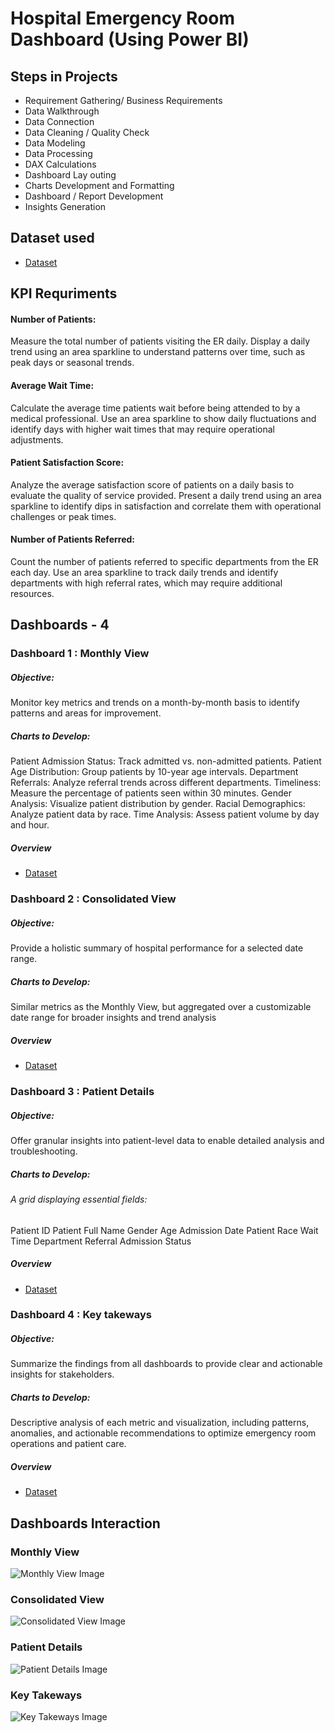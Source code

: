 # Hospital Emergency Room Dashboard (Using Power BI)
## Steps in Projects
 - Requirement Gathering/ Business Requirements
 - Data Walkthrough
 - Data Connection
 - Data Cleaning / Quality Check
 - Data Modeling
 - Data Processing
 - DAX Calculations
 - Dashboard Lay outing
 - Charts Development and Formatting
 - Dashboard / Report Development
 - Insights Generation
## Dataset used
- <a href="https://github.com/pravinwa12/Hospital-ER-Dashboard/blob/main/Hospital%20ER%20Data.csv">Dataset</a>
## KPI Requriments
#### Number of Patients:
Measure the total number of patients visiting the ER daily.
Display a daily trend using an area sparkline to understand patterns over time, such as peak days or seasonal trends.
#### Average Wait Time:
Calculate the average time patients wait before being attended to by a medical professional.
Use an area sparkline to show daily fluctuations and identify days with higher wait times that may require operational adjustments.
#### Patient Satisfaction Score:
Analyze the average satisfaction score of patients on a daily basis to evaluate the quality of service provided.
Present a daily trend using an area sparkline to identify dips in satisfaction and correlate them with operational challenges or peak times.
#### Number of Patients Referred:
Count the number of patients referred to specific departments from the ER each day.
Use an area sparkline to track daily trends and identify departments with high referral rates, which may require additional resources.
## Dashboards - 4
### Dashboard 1 : Monthly View
##### Objective: 
Monitor key metrics and trends on a month-by-month basis to identify patterns and areas for improvement.
##### Charts to Develop:
Patient Admission Status: Track admitted vs. non-admitted patients.
Patient Age Distribution: Group patients by 10-year age intervals.
Department Referrals: Analyze referral trends across different departments.
Timeliness: Measure the percentage of patients seen within 30 minutes.
Gender Analysis: Visualize patient distribution by gender.
Racial Demographics: Analyze patient data by race.
Time Analysis: Assess patient volume by day and hour.
##### Overview
- <a href="https://github.com/pravinwa12/Hospital-ER-Dashboard/blob/main/Monthly%20View%20Image.png">Dataset</a>

### Dashboard 2 : Consolidated View
##### Objective: 
Provide a holistic summary of hospital performance for a selected date range.
##### Charts to Develop:
Similar metrics as the Monthly View, but aggregated over a customizable date range for broader insights and trend analysis
##### Overview
- <a href="https://github.com/pravinwa12/Hospital-ER-Dashboard/blob/main/Consolidated%20View%20Image.png">Dataset</a>

### Dashboard 3 : Patient Details
##### Objective:
Offer granular insights into patient-level data to enable detailed analysis and troubleshooting.
##### Charts to Develop: 
###### A grid displaying essential fields:
Patient ID
Patient Full Name
Gender
Age
Admission Date
Patient Race
Wait Time
Department Referral
Admission Status
##### Overview
- <a href="https://github.com/pravinwa12/Hospital-ER-Dashboard/blob/main/Patient%20Details%20Image.png">Dataset</a>

### Dashboard 4 : Key takeways
##### Objective:
Summarize the findings from all dashboards to provide clear and actionable insights for stakeholders.
##### Charts to Develop:
Descriptive analysis of each metric and visualization, including patterns, anomalies, and actionable recommendations to optimize emergency room operations and patient care.
##### Overview
- <a href="https://github.com/pravinwa12/Hospital-ER-Dashboard/blob/main/Key%20Takeways%20Image.png">Dataset</a>

## Dashboards Interaction
### Monthly View
![Monthly View Image](https://github.com/user-attachments/assets/b6e1fb4f-1a21-4939-90c7-4b26e9518cfc) 

### Consolidated View
![Consolidated View Image](https://github.com/user-attachments/assets/2ba1ac5f-b1b8-4ce3-bc41-70f473c1985e)

### Patient Details
![Patient Details Image](https://github.com/user-attachments/assets/90cd983b-773e-4a74-a3e5-d711d884b7b4)

### Key Takeways
![Key Takeways Image](https://github.com/user-attachments/assets/3a41cc6b-5db6-4e5a-9c84-36c88cbd47b1)










